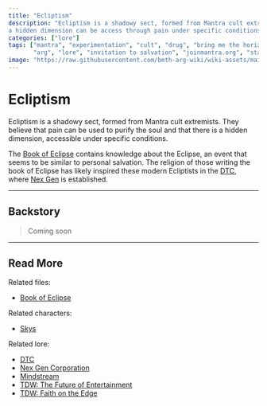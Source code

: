 ```yaml
---
title: "Ecliptism"
description: "Ecliptism is a shadowy sect, formed from Mantra cult extremists. Their core beliefs are that 
a hidden dimension can be access through pain under specific conditions."
categories: ["lore"]
tags: ["mantra", "experimentation", "cult", "drug", "bring me the horizon", "bmth", 
       "arg", "lore", "invitation to salvation", "joinmantra.org", "starjammers", "skys"]
image: "https://raw.githubusercontent.com/bmth-arg-wiki/wiki-assets/main/lore/mantra/mantra-300x300.png"
---
```


# Ecliptism

Ecliptism is a shadowy sect, formed from Mantra cult extremists. They believe that pain can be 
used to purify the soul and that there is a hidden dimension, accessible under specific conditions. 

The [Book of Eclipse](../for-sof/book-of-eclipse) contains knowledge about the Eclipse, an event that 
seems to be similar to personal salvation. The religion of those writing the book of Eclipse has likely 
inspired these modern Ecliptists in the [DTC](dtc), where [Nex Gen](nex-gen-corporation) is established.

***

## Backstory

> Coming soon

***

## Read More

Related files:

- [Book of Eclipse](../for-sof/book-of-eclipse)

Related characters:

- [Skys](../characters/skys)

Related lore:

- [DTC](dtc)
- [Nex Gen Corporation](nex-gen-corporation)
- [Mindstream](mindstream)
- [TDW: The Future of Entertainment](tdw-futureentertainment)
- [TDW: Faith on the Edge](tdw-faithedge)